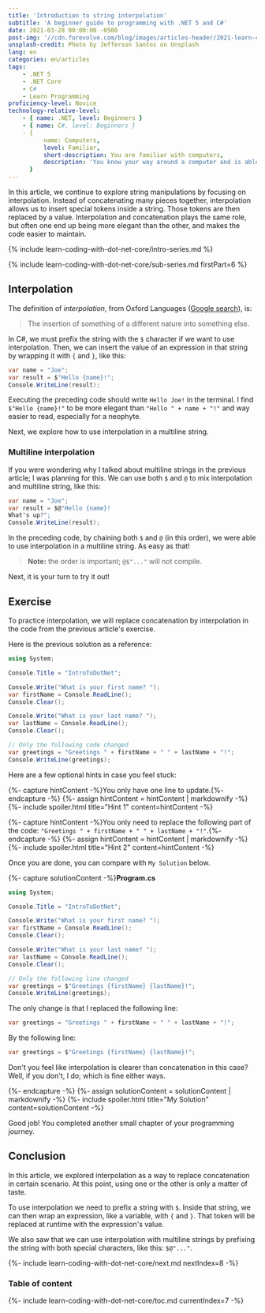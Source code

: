 ```yaml
---
title: 'Introduction to string interpolation'
subtitle: 'A beginner guide to programming with .NET 5 and C#'
date: 2021-03-28 00:00:00 -0500
post-img: '//cdn.forevolve.com/blog/images/articles-header/2021-learn-coding-with-dot-net-core.png'
unsplash-credit: Photo by Jefferson Santos on Unsplash
lang: en
categories: en/articles
tags:
    - .NET 5
    - .NET Core
    - C#
    - Learn Programming
proficiency-level: Novice
technology-relative-level:
    - { name: .NET, level: Beginners }
    - { name: C#, level: Beginners }
    - {
          name: Computers,
          level: Familiar,
          short-description: You are familiar with computers,
          description: 'You know your way around a computer and is able to install a software, configure your OS, open a terminal, and perform other similar simple tasks.',
      }
---
```


In this article, we continue to explore string manipulations by focusing on interpolation.
Instead of concatenating many pieces together, interpolation allows us to insert special tokens inside a string.
Those tokens are then replaced by a value.
Interpolation and concatenation plays the same role, but often one end up being more elegant than the other, and makes the code easier to maintain.

{% include learn-coding-with-dot-net-core/intro-series.md %}

{% include learn-coding-with-dot-net-core/sub-series.md firstPart=6 %}<!--more-->

## Interpolation

The definition of _interpolation_, from Oxford Languages ([Google search](https://www.google.com/search?q=interpolation&oq=interpolation)), is:

> The insertion of something of a different nature into something else.

In C#, we must prefix the string with the `$` character if we want to use interpolation.
Then, we can insert the value of an expression in that string by wrapping it with `{` and `}`, like this:

```csharp
var name = "Joe";
var result = $"Hello {name}!";
Console.WriteLine(result);
```

Executing the preceding code should write `Hello Joe!` in the terminal.
I find `$"Hello {name}!"` to be more elegant than `"Hello " + name + "!"` and way easier to read, especially for a neophyte.

Next, we explore how to use interpolation in a multiline string.

### Multiline interpolation

If you were wondering why I talked about multiline strings in the previous article; I was planning for this.
We can use both `$` and `@` to mix interpolation and multiline string, like this:

```csharp
var name = "Joe";
var result = $@"Hello {name}!
What's up?";
Console.WriteLine(result);
```

In the preceding code, by chaining both `$` and `@` (in this order), we were able to use interpolation in a multiline string.
As easy as that!

> **Note:** the order is important; `@$"..."` will not compile.

Next, it is your turn to try it out!

## Exercise

To practice interpolation, we will replace concatenation by interpolation in the code from the previous article's exercise.

Here is the previous solution as a reference:

```csharp
using System;

Console.Title = "IntroToDotNet";

Console.Write("What is your first name? ");
var firstName = Console.ReadLine();
Console.Clear();

Console.Write("What is your last name? ");
var lastName = Console.ReadLine();
Console.Clear();

// Only the following code changed
var greetings = "Greetings " + firstName + " " + lastName + "!";
Console.WriteLine(greetings);
```

Here are a few optional hints in case you feel stuck:

{%- capture hintContent -%}You only have one line to update.{%- endcapture -%}
{%- assign hintContent = hintContent | markdownify -%}
{%- include spoiler.html title="Hint 1" content=hintContent -%}

{%- capture hintContent -%}You only need to replace the following part of the code: `"Greetings " + firstName + " " + lastName + "!"`.{%- endcapture -%}
{%- assign hintContent = hintContent | markdownify -%}
{%- include spoiler.html title="Hint 2" content=hintContent -%}

Once you are done, you can compare with `My Solution` below.

{%- capture solutionContent -%}**Program.cs**

```csharp
using System;

Console.Title = "IntroToDotNet";

Console.Write("What is your first name? ");
var firstName = Console.ReadLine();
Console.Clear();

Console.Write("What is your last name? ");
var lastName = Console.ReadLine();
Console.Clear();

// Only the following line changed
var greetings = $"Greetings {firstName} {lastName}!";
Console.WriteLine(greetings);
```

The only change is that I replaced the following line:

```csharp
var greetings = "Greetings " + firstName + " " + lastName + "!";
```

By the following line:

```csharp
var greetings = $"Greetings {firstName} {lastName}!";
```

Don't you feel like interpolation is clearer than concatenation in this case?
Well, if you don't, I do; which is fine either ways.

{%- endcapture -%}
{%- assign solutionContent = solutionContent | markdownify -%}
{%- include spoiler.html title="My Solution" content=solutionContent -%}

Good job! You completed another small chapter of your programming journey.

## Conclusion

In this article, we explored interpolation as a way to replace concatenation in certain scenario.
At this point, using one or the other is only a matter of taste.

To use interpolation we need to prefix a string with `$`.
Inside that string, we can then wrap an expression, like a variable, with `{` and `}`.
That token will be replaced at runtime with the expression's value.

We also saw that we can use interpolation with multiline strings by prefixing the string with both special characters, like this: `$@"..."`.

{%- include learn-coding-with-dot-net-core/next.md nextIndex=8 -%}

### Table of content

{%- include learn-coding-with-dot-net-core/toc.md currentIndex=7 -%}
